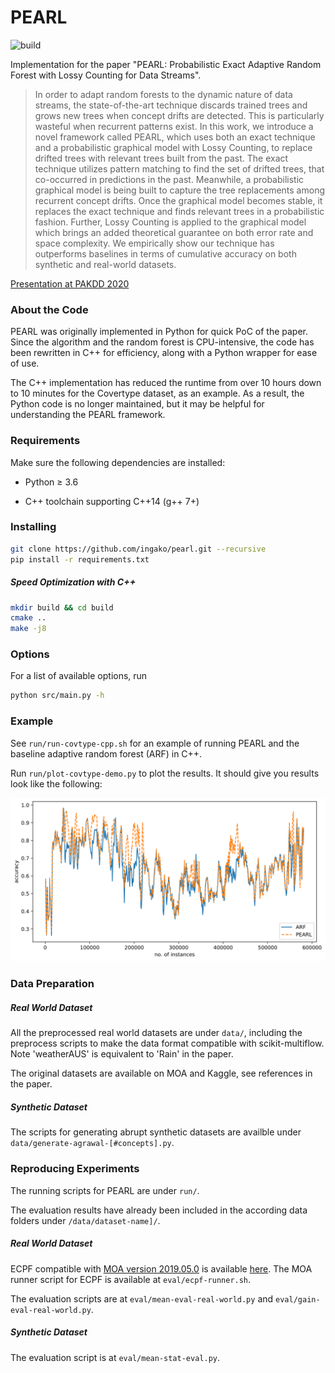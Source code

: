 # PEARL

![build](https://github.com/ingako/PEARL/workflows/build/badge.svg)

Implementation for the paper "PEARL: Probabilistic Exact Adaptive Random Forest with Lossy Counting for Data Streams".

> In order to adapt random forests to the dynamic nature of data streams, the state-of-the-art technique discards trained trees and grows new trees when concept drifts are detected. This is particularly wasteful when recurrent patterns exist. In this work, we introduce a novel framework called PEARL, which uses both an exact technique and a probabilistic graphical model with Lossy Counting, to replace drifted trees with relevant trees built from the past. The exact technique utilizes pattern matching to find the set of drifted trees, that co-occurred in predictions in the past. Meanwhile, a probabilistic graphical model is being built to capture the tree replacements among recurrent concept drifts. Once the graphical model becomes stable, it replaces the exact technique and finds relevant trees in a probabilistic fashion. Further, Lossy Counting is applied to the graphical model which brings an added theoretical guarantee on both error rate and space complexity. We empirically show our technique has outperforms baselines in terms of cumulative accuracy on both synthetic and real-world datasets.

[Presentation at PAKDD 2020](https://youtu.be/w0HnC-hDjz4)

### About the Code

PEARL was originally implemented in Python for quick PoC of the paper. Since the algorithm and the random forest is CPU-intensive, the code has been rewritten in C++ for efficiency, along with a Python wrapper for ease of use.

The C++ implementation has reduced the runtime from over 10 hours down to 10 minutes for the Covertype dataset, as an example. As a result, the Python code is no longer maintained, but it may be helpful for understanding the PEARL framework.

### Requirements

Make sure the following dependencies are installed:

* Python &ge; 3.6

* C++ toolchain supporting C++14 (g++ 7+)

### Installing

```bash
git clone https://github.com/ingako/pearl.git --recursive
pip install -r requirements.txt
```
##### Speed Optimization with C++

```bash
mkdir build && cd build
cmake ..
make -j8
```

### Options

For a list of available options, run

```bash
python src/main.py -h
```

### Example
See `run/run-covtype-cpp.sh` for an example of running PEARL and the baseline adaptive random forest (ARF) in C++.

Run `run/plot-covtype-demo.py` to plot the results. It should give you results look like the following:

![covtype results](./run/covtype-results.svg)

### Data Preparation

##### Real World Dataset

All the preprocessed real world datasets are under `data/`, including the preprocess scripts to make
the data format compatible with scikit-multiflow. Note 'weatherAUS' is equivalent to 'Rain' in the paper.

The original datasets are available on MOA and Kaggle, see references in the paper.

##### Synthetic Dataset

The scripts for generating abrupt synthetic datasets are availble under
`data/generate-agrawal-[#concepts].py`.

### Reproducing Experiments

The running scripts for PEARL are under `run/`.

The evaluation results have already been included in the according data folders under
`/data/dataset-name]/`.  

##### Real World Dataset

ECPF compatible with [MOA version 2019.05.0](https://github.com/Waikato/moa/tree/2019.05.0) is available [here](https://github.com/ingako/CPF).
The MOA runner script for ECPF is available at `eval/ecpf-runner.sh`.

The evaluation scripts are at `eval/mean-eval-real-world.py` and `eval/gain-eval-real-world.py`.

##### Synthetic Dataset

The evaluation script is at `eval/mean-stat-eval.py`.
